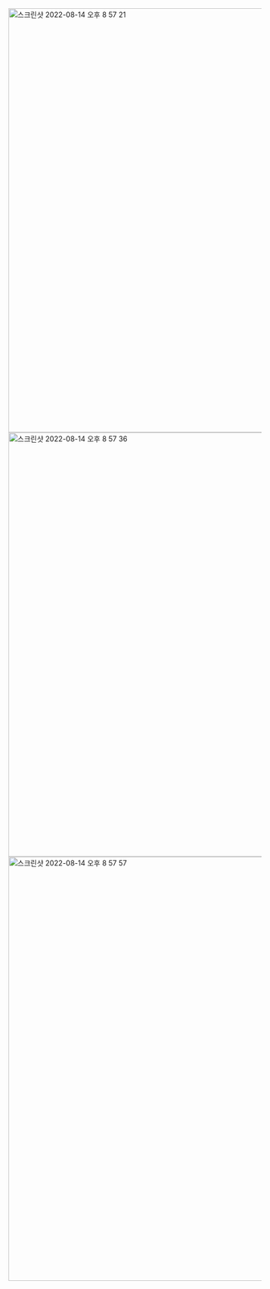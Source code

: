 
<img width="843" alt="스크린샷 2022-08-14 오후 8 57 21" src="https://user-images.githubusercontent.com/43926202/184535675-7b0796fb-5a9f-4d1b-b411-cb53030e20b4.png">
<img width="843" alt="스크린샷 2022-08-14 오후 8 57 36" src="https://user-images.githubusercontent.com/43926202/184535686-371f38c6-7d80-4cdb-915a-f158c110a851.png">
<img width="843" alt="스크린샷 2022-08-14 오후 8 57 57" src="https://user-images.githubusercontent.com/43926202/184535702-9833681c-1cba-44bd-b32c-930afd2263fd.png">
